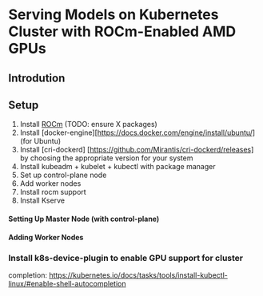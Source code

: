 # Serving Models on Kubernetes Cluster with ROCm-Enabled AMD GPUs

## Introdution

## Setup


1. Install [ROCm][rocm] (TODO: ensure X packages)
2. Install [docker-engine][https://docs.docker.com/engine/install/ubuntu/] (for Ubuntu) 
3. Install [cri-dockerd] [https://github.com/Mirantis/cri-dockerd/releases] by choosing the appropriate version for your system
4. Install kubeadm + kubelet + kubectl with package manager
5. Set up control-plane node
6. Add worker nodes
7. Install rocm support
8. Install Kserve


#### Setting Up Master Node (with control-plane)

#### Adding Worker Nodes

### Install k8s-device-plugin to enable GPU support for cluster

[rocm]: https://rocm.docs.amd.com/projects/install-on-linux/en/latest/install/quick-start.html

completion: https://kubernetes.io/docs/tasks/tools/install-kubectl-linux/#enable-shell-autocompletion
